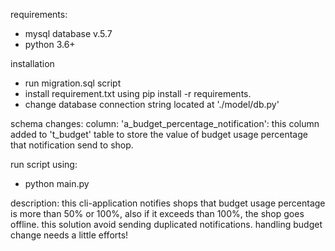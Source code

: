 requirements:
+ mysql database v.5.7
+ python 3.6+

installation
+ run migration.sql script
+ install requirement.txt using pip install -r requirements.
+ change database connection string located at './model/db.py'

schema changes:
column: 'a_budget_percentage_notification': this column added to 't_budget' table to store the value of budget usage percentage that notification send to shop.  

run script using:
 + python main.py

description: 
this cli-application notifies shops that budget usage percentage is more than 50% or 100%, also if it exceeds than 100%, the shop goes offline. this solution avoid sending duplicated notifications.
handling budget change needs a little efforts!

